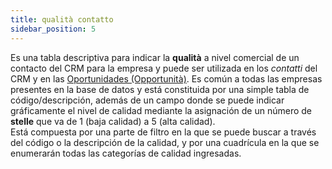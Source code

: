 ```yaml
---
title: qualità contatto
sidebar_position: 5
---
```


Es una tabla descriptiva para indicar la **qualità** a nivel comercial de un contacto del CRM para la empresa y puede ser utilizada en los *contatti* del CRM y en las [Oportunidades (Opportunità)](/docs/crm/chance/search-chances/). Es común a todas las empresas presentes en la base de datos y está constituida por una simple tabla de código/descripción, además de un campo donde se puede indicar gráficamente el nivel de calidad mediante la asignación de un número de **stelle** que va de 1 (baja calidad) a 5 (alta calidad).  
Está compuesta por una parte de filtro en la que se puede buscar a través del código o la descripción de la calidad, y por una cuadrícula en la que se enumerarán todas las categorías de calidad ingresadas.